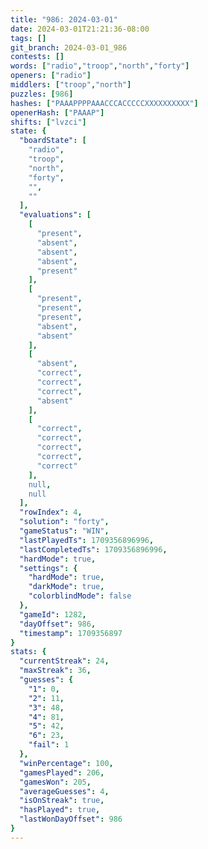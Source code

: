 ```yaml
---
title: "986: 2024-03-01"
date: 2024-03-01T21:21:36-08:00
tags: []
git_branch: 2024-03-01_986
contests: []
words: ["radio","troop","north","forty"]
openers: ["radio"]
middlers: ["troop","north"]
puzzles: [986]
hashes: ["PAAAPPPPAAACCCACCCCCXXXXXXXXXX"]
openerHash: ["PAAAP"]
shifts: ["lvzci"]
state: {
  "boardState": [
    "radio",
    "troop",
    "north",
    "forty",
    "",
    ""
  ],
  "evaluations": [
    [
      "present",
      "absent",
      "absent",
      "absent",
      "present"
    ],
    [
      "present",
      "present",
      "present",
      "absent",
      "absent"
    ],
    [
      "absent",
      "correct",
      "correct",
      "correct",
      "absent"
    ],
    [
      "correct",
      "correct",
      "correct",
      "correct",
      "correct"
    ],
    null,
    null
  ],
  "rowIndex": 4,
  "solution": "forty",
  "gameStatus": "WIN",
  "lastPlayedTs": 1709356896996,
  "lastCompletedTs": 1709356896996,
  "hardMode": true,
  "settings": {
    "hardMode": true,
    "darkMode": true,
    "colorblindMode": false
  },
  "gameId": 1282,
  "dayOffset": 986,
  "timestamp": 1709356897
}
stats: {
  "currentStreak": 24,
  "maxStreak": 36,
  "guesses": {
    "1": 0,
    "2": 11,
    "3": 48,
    "4": 81,
    "5": 42,
    "6": 23,
    "fail": 1
  },
  "winPercentage": 100,
  "gamesPlayed": 206,
  "gamesWon": 205,
  "averageGuesses": 4,
  "isOnStreak": true,
  "hasPlayed": true,
  "lastWonDayOffset": 986
}
---
```

<!-- more -->
